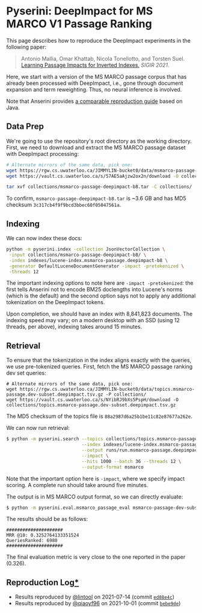 # Pyserini: DeepImpact for MS MARCO V1 Passage Ranking

This page describes how to reproduce the DeepImpact experiments in the following paper:

> Antonio Mallia, Omar Khattab, Nicola Tonellotto, and Torsten Suel. [Learning Passage Impacts for Inverted Indexes.](https://dl.acm.org/doi/10.1145/3404835.3463030) _SIGIR 2021_.

Here, we start with a version of the MS MARCO passage corpus that has already been processed with DeepImpact, i.e., gone through document expansion and term reweighting.
Thus, no neural inference is involved.

Note that Anserini provides [a comparable reproduction guide](https://github.com/castorini/anserini/blob/master/docs/experiments-msmarco-passage-deepimpact.md) based on Java.

## Data Prep

We're going to use the repository's root directory as the working directory.
First, we need to download and extract the MS MARCO passage dataset with DeepImpact processing:

```bash
# Alternate mirrors of the same data, pick one:
wget https://rgw.cs.uwaterloo.ca/JIMMYLIN-bucket0/data/msmarco-passage-deepimpact-b8.tar -P collections/
wget https://vault.cs.uwaterloo.ca/s/57AE5aAjzw2ox2n/download -O collections/msmarco-passage-deepimpact-b8.tar

tar xvf collections/msmarco-passage-deepimpact-b8.tar -C collections/
```

To confirm, `msmarco-passage-deepimpact-b8.tar` is ~3.6 GB and has MD5 checksum `3c317cb4f9f9bcd3bbec60f05047561a`.

## Indexing

We can now index these docs:

```bash
python -m pyserini.index -collection JsonVectorCollection \
 -input collections/msmarco-passage-deepimpact-b8/ \
 -index indexes/lucene-index.msmarco-passage.deepimpact-b8 \
 -generator DefaultLuceneDocumentGenerator -impact -pretokenized \
 -threads 12
```

The important indexing options to note here are `-impact -pretokenized`: the first tells Anserini not to encode BM25 doclengths into Lucene's norms (which is the default) and the second option says not to apply any additional tokenization on the DeepImpact tokens.

Upon completion, we should have an index with 8,841,823 documents.
The indexing speed may vary; on a modern desktop with an SSD (using 12 threads, per above), indexing takes around 15 minutes.

## Retrieval

To ensure that the tokenization in the index aligns exactly with the queries, we use pre-tokenized queries.
First, fetch the MS MARCO passage ranking dev set queries: 

```
# Alternate mirrors of the same data, pick one:
wget https://rgw.cs.uwaterloo.ca/JIMMYLIN-bucket0/data/topics.msmarco-passage.dev-subset.deepimpact.tsv.gz -P collections/
wget https://vault.cs.uwaterloo.ca/s/NYibRJ9bXs5PspH/download -O collections/topics.msmarco-passage.dev-subset.deepimpact.tsv.gz
```

The MD5 checksum of the topics file is `88a2987d6a25b1be11c82e87677a262e`.

We can now run retrieval:

```bash
$ python -m pyserini.search --topics collections/topics.msmarco-passage.dev-subset.deep-impact.tsv \
                            --index indexes/lucene-index.msmarco-passage.deepimpact-b8 \
                            --output runs/run.msmarco-passage.deepimpact-b8.tsv \
                            --impact \
                            --hits 1000 --batch 36 --threads 12 \
                            --output-format msmarco
```

Note that the important option here is `-impact`, where we specify impact scoring.
A complete run should take around five minutes.

The output is in MS MARCO output format, so we can directly evaluate:

```bash
$ python -m pyserini.eval.msmarco_passage_eval msmarco-passage-dev-subset runs/run.msmarco-passage.deepimpact-b8.tsv
```

The results should be as follows:

```
#####################
MRR @10: 0.3252764133351524
QueriesRanked: 6980
#####################
```

The final evaluation metric is very close to the one reported in the paper (0.326).

## Reproduction Log[*](reproducibility.md)

+ Results reproduced by [@lintool](https://github.com/lintool) on 2021-07-14 (commit [`ed88e4c`](https://github.com/castorini/pyserini/commit/ed88e4c3ea9ce3bf71c06297c1768d93154d74a8))
+ Results reproduced by [@qiaoyf96](https://github.com/qiaoyf96) on 2021-10-01 (commit [`bebe9de`](https://github.com/castorini/pyserini/commit/bebe9de01cfd6e81ef46bd2ea7a7c3ca86b001ed))
